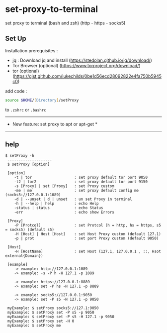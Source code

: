 # set-proxy-to-terminal

set proxy to terminal (bash and zsh) (http - https - socks5)

## Set Up

Installation prerequisites :

-   jq : Download jq and install (https://stedolan.github.io/jq/download/)
-   Tor Browser (optional) (https://www.torproject.org/download/)
-   tor (optional) (https://gist.github.com/lukechilds/0be1d56ecd28092822e4fa750b5945c0)

add code :

```zsh
source $HOME/[Directory]/setProxy
```

to `.zshrc` or `.bashrc`

---
* New feature: set proxy to apt or apt-get *
---

## help

```text
$ setProxy -h
 --------------------
 $ setProxy [option]

 [option]
    -t | tor                   : set proxy default tor port 9050
    -t2 | tor2                 : set proxy default tor port 9150
    -s [Proxy] | set [Proxy]   : set Proxy custom
    -me | me                   : set proxy default config me (socks5://127.0.0.1:1089)
    -d | --unset | d | unset   : un set Proxy in terminal
    -h | --help | help         : echo Help
    -status | status           : echo Status
    -err                       : echo show Errors

 [Proxy]
    -P [Protcol]               : set Protcol (h = http, hs = https, s5 = socks5) (default s5)
    -H [Host] | Host [Host]    : set Host Proxy custom (default 127.1)
    -p | prot                  : set port Proxy custom (default 9050)

 [Host]
    -H [HostName]              : set Host (127.1, 127.0.0.1 , ::, Hsot external{Domain})

 [example]
    -> example: http://127.0.0.1:1089
    -> example: -s -P h -H 127.1 -p 1089

    -> example: https://127.0.0.1:8889
    -> example: set -P hs -H 127.1 -p 8889

    -> example: socks5://127.0.0.1:9050
    -> example: set -P s5 -H 127.1 -p 9050

 myExample: $ setProxy socks5://127.1:9050
 myExample: $ setProxy set -P s5 -p 9050
 myExample: $ setProxy set -P s5 -H 127.1 -p 9050
 myExample: $ setProxy set -H 0
 myExample: $ setProxy me

```

<!-- photos  -->
<!-- ![$ setProxy tor](https://) -->

